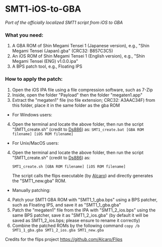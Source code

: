 # SMT1-iOS-to-GBA
*Port of the officially localized SMT1 script from iOS to GBA*

### What you need:
1. A GBA ROM of Shin Megami Tensei 1 (Japanese version), e.g., "Shin Megami Tensei (Japan).gba" (CRC32: B857C3C5)
2. An iOS ROM of Shin Megami Tensei 1 (English version), e.g., "Shin Megami Tensei (ENG) v1.0.0.ipa"
3. A BPS patch tool, e.g., Floating IPS

### How to apply the patch:
1. Open the iOS IPA file using a file compression software, such as 7-Zip
2. Inside, open the folder "Payload" then the folder "megaten1.app"
3. Extract the "megaten1" file (no file extension; CRC32: A3AAC34F) from this folder, place it in the same folder as the gba ROM

* For Windows users:
4. Open the terminal and locate the above folder, then run the script "SMT1_create.sh" (credit to [Ds886](https://github.com/Ds886)) as:
   `SMT1_create.bat [GBA ROM filename] [iOS ROM filename]`

* For Unix/MacOS users:
4. Open the terminal and locate the above folder, then run the script "SMT1_create.sh" (credit to [Ds886](https://github.com/Ds886)) as:

   `SMT1_create.sh [GBA ROM filename] [iOS ROM filename]`

   The script calls the flips executable (by [Alcaro](https://github.com/Alcaro)) and directly generates the "SMT1_new.gba" ROM.

* Manually patching:
4. Patch your SMT1 GBA ROM with "SMT1_1_gba.bps" using a BPS patcher, such as Floating IPS, and save it as "SMT1_1_gba.gba"
5. Patch the "megaten1" file from the IPA with "SMT1_2_ios.bps" using the same BPS patcher, save it as "SMT1_2_ios.gba" (by default it will be saved as SMT1_2_ios.bps; please ensure to rename it correctly)
6. Combine the patched ROMs by the following command
   `copy /b SMT1_1_gba.gba SMT1_2_ios.gba SMT1_new.gba`

Credits for the flips project https://github.com/Alcaro/Flips
